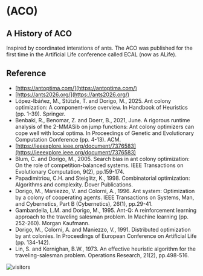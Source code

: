 # (ACO)

## A History of ACO

Inspired by coordinated interations of ants.
The ACO was published for the first time in the Artificial Life conference called ECAL (now as ALife).

## Reference

* [https://antoptima.com/](https://antoptima.com/)
* [https://ants2026.org/](https://ants2026.org/)
* López-Ibáñez, M., Stützle, T. and Dorigo, M., 2025.
  Ant colony optimization: A component-wise overview.
  In Handbook of Heuristics (pp. 1-39). Springer.
* Benbaki, R., Benomar, Z. and Doerr, B., 2021, June.
  A rigorous runtime analysis of the 2-MMASib on jump functions: Ant colony optimizers can cope well with local optima.
  In Proceedings of Genetic and Evolutionary Computation Conference (pp. 4-13). ACM.
* [https://ieeexplore.ieee.org/document/7376583](https://ieeexplore.ieee.org/document/7376583)
* Blum, C. and Dorigo, M., 2005.
  Search bias in ant colony optimization: On the role of competition-balanced systems.
  IEEE Transactions on Evolutionary Computation, 9(2), pp.159-174.
* Papadimitriou, C.H. and Steiglitz, K., 1998.
  Combinatorial optimization: Algorithms and complexity.
  Dover Publications.
* Dorigo, M., Maniezzo, V. and Colorni, A., 1996.
  Ant system: Optimization by a colony of cooperating agents.
  IEEE Transactions on Systems, Man, and Cybernetics, Part B (Cybernetics), 26(1), pp.29-41.
* Gambardella, L.M. and Dorigo, M., 1995.
  Ant-Q: A reinforcement learning approach to the traveling salesman problem.
  In Machine learning (pp. 252-260). Morgan Kaufmann.
* Dorigo, M., Colorni, A. and Maniezzo, V., 1991.
  Distributed optimization by ant colonies.
  In Proceedings of European Conference on Artificial Life (pp. 134-142).
* Lin, S. and Kernighan, B.W., 1973.
  An effective heuristic algorithm for the traveling-salesman problem.
  Operations Research, 21(2), pp.498-516.

![visitors](https://visitor-badge.laobi.icu/badge?page_id=Evolutionary-Intelligence.SIAMP)

